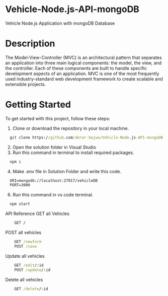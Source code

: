 # Vehicle-Node.js-API-mongoDB
Vehicle Node.js Application with mongoDB Database<br>

# Description
The Model-View-Controller (MVC) is an architectural pattern that separates an application into three main logical components: the model, the view, and the controller. Each of these components are built to handle specific development aspects of an application. MVC is one of the most frequently used industry-standard web development framework to create scalable and extensible projects.


# Getting Started
To get started with this project, follow these steps:

1) Clone or download the repository in your local machine.<br>
```cmd
  git clone https://github.com/abrar-bajwa/Vehicle-Node.js-API-mongoDB
```
2) Open the solution folder in Visual Studio
3) Run this command in terminal to install required packages.
```cmd
  npm i
``` 
4) Make .env file in Solution Folder and write this code.
```cmd
  URI=mongodb://localhost:27017/vehicleDB
  PORT=3000
``` 
6) Run this command in vs code terminal.<br>
```cmd
  npm start
```
 API Reference
GET all Vehicles
```cmd
    GET /
```

 POST all vehicles
```cmd
    GET /newform
    POST /save
```
 Update all vehicles
```cmd
    GET /edit/:id
    POST /update/:id
```
 Delete all vehicles
```cmd
    GET /delete/:id
```
